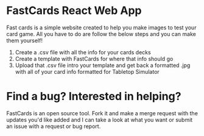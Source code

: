 # FastCards React Web App
Fast cards is a simple website created to help you make images to test your card game. All you have to do are follow the below steps and you can make them yourself!

1. Create a .csv file with all the info for your cards decks
2. Create a template with FastCards for where that info should go
3. Upload that .csv file intro your template and get back a formatted .jpg with all of your card info formatted for Tabletop Simulator

# Find a bug? Interested in helping?
FastCards is an open source tool. Fork it and make a merge request with the updates you'd like added and I can take a look at what you want or submit an issue with a request or bug report.